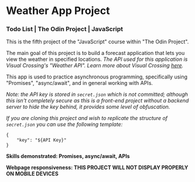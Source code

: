 # Weather App Project

### Todo List | The Odin Project | JavaScript

This is the fifth project of the "JavaScript" course within "The Odin Project".

The main goal of this project is to build a forecast application that lets you view the weather in specified locations.
*The API used for this application is Visual Crossing's "Weather API".*
*Learn more about Visual Crossing [here](https://www.visualcrossing.com/weather-api/).*

This app is used to practice asynchronous programming, specifically using "Promises", "async/await", and in general working with APIs.

*Note: the API key is stored in `secret.json` which is not committed; although this isn't completely secure as this is a front-end project without a backend server to hide the key behind, it provides some level of obfuscation.*

*If you are cloning this project and wish to replicate the structure of `secret.json` you can use the following template:*

```
{
    "key": "${API Key}"
}
```

**Skills demonstrated: Promises, async/await, APIs**

**Webpage responsiveness: THIS PROJECT WILL NOT DISPLAY PROPERLY ON MOBILE DEVICES**